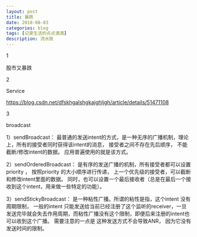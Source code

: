 ```yaml
---
layout: post
title: 暴跌
date: 2018-08-03
categories: blog
tags: [记录生活的点点滴滴]
description: 流水账
---
```


1 

股市又暴跌

2

Service

https://blog.csdn.net/dfskhgalshgkajghljgh/article/details/51471108

3

broadcast

1）sendBroadcast： 最普通的发送intent的方式，是一种无序的广播机制，理论上，所有的接受者同时获得该intent的消息， 接受者之间不存在先后顺序， 不能截断/修改intent的数据。 应用普遍使用的就是该方式。

2）sendOrderedBroadcast： 是有序的发送广播的机制，所有接受者都可以设置priority ， 按照priority 的大小顺序进行传递， 上一个优先级的接受者，可以截断和修改intent里面的数据。 同时，也可以设置一个最后接收者（总是在最后一个接收到这个intent，用来做一些特定的功能）。

3）sendStickyBroadcast： 是一种粘性广播。所谓的粘性是指，这个intent 没有周期限制， 一般的intent 只能发送给当前已经注册了这个监听的receiver，一旦发送完毕就会失去作用周期，而粘性广播没有这个限制，即便后来注册的intent也可以收到这个广播。 需要注意的一点是 这种发送方式不会导致ANR， 因为它没有发送时间的限制。
